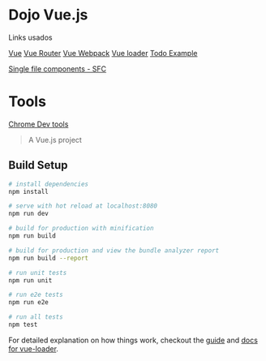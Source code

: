 # Dojo Vue.js

Links usados

[Vue](https://vuejs.org/)
[Vue Router](http://router.vuejs.org/en)
[Vue Webpack](http://vuejs-templates.github.io/webpack/)
[Vue loader](http://vuejs.github.io/vue-loader)
[Todo Example](https://vuejs.org/v2/examples/todomvc.html)


[Single file components - SFC](https://medium.com/emanuelg-blog/descomplicando-os-single-file-components-do-vue-js-2df16724baab)


# Tools
[Chrome Dev tools](https://chrome.google.com/webstore/detail/vuejs-devtools/nhdogjmejiglipccpnnnanhbledajbpd)


> A Vue.js project

## Build Setup

``` bash
# install dependencies
npm install

# serve with hot reload at localhost:8080
npm run dev

# build for production with minification
npm run build

# build for production and view the bundle analyzer report
npm run build --report

# run unit tests
npm run unit

# run e2e tests
npm run e2e

# run all tests
npm test
```

For detailed explanation on how things work, checkout the [guide](http://vuejs-templates.github.io/webpack/) and [docs for vue-loader](http://vuejs.github.io/vue-loader).
